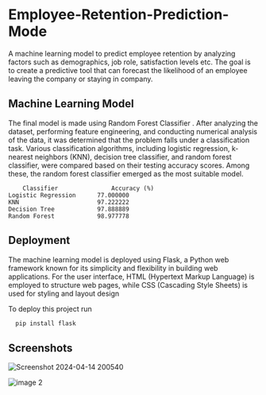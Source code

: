 
# Employee-Retention-Prediction-Mode

A machine learning model to predict employee retention by analyzing factors such as demographics, job role, satisfaction levels etc. The goal is to create a predictive tool that can forecast the likelihood of an employee leaving the company or staying in company.




## Machine Learning Model

The final model is made using Random Forest Classifier . After analyzing the dataset, performing feature engineering, and conducting numerical analysis of the data, it was determined that the problem falls under a classification task. Various classification algorithms, including logistic regression, k-nearest neighbors (KNN), decision tree classifier, and random forest classifier, were compared based on their testing accuracy scores. Among these, the random forest classifier emerged as the most suitable model.



        Classifier               Accuracy (%)
	Logistic Regression      77.000000
	KNN                      97.222222
	Decision Tree            97.888889
	Random Forest            98.977778


## Deployment

The machine learning model is deployed using Flask, a Python web framework known for its simplicity and flexibility in building web applications. For the user interface, HTML (Hypertext Markup Language) is employed to structure web pages, while CSS (Cascading Style Sheets) is used for styling and layout design

To deploy this project run

```bash
  pip install flask
```




## Screenshots


![Screenshot 2024-04-14 200540](https://github.com/Gargee07/Employee-Retention-Prediction-Model/assets/121877344/4c5a1e00-9998-4220-a830-9db90ef79d26)

![image 2](https://drive.google.com/file/d/1Lfs5E-c1rcqHDl1NpOJAu6o7wcyKox8i/view?usp=drive_link)
